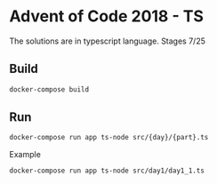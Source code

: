 Advent of Code 2018 - TS
===================

The solutions are in typescript language.
Stages 7/25

## Build
```bash
docker-compose build
```

## Run
```bash
docker-compose run app ts-node src/{day}/{part}.ts
```
Example
```bash
docker-compose run app ts-node src/day1/day1_1.ts
```
